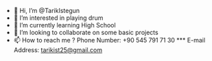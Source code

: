- 👋 Hi, I’m @TarikIstegun
- 👀 I’m interested in playing drum
- 🌱 I’m currently learning High School
- 💞️ I’m looking to collaborate on some basic projects
- 📫 How to reach me ?
Phone Number: +90 545 791 71 30
*** E-mail Address: tarikist25@gmail.com
<!---
TarikIstegun/TarikIstegun is a ✨ special ✨ repository because its `README.md` (this file) appears on your GitHub profile.
You can click the Preview link to take a look at your changes.
--->
